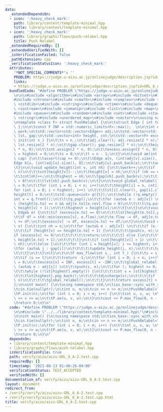 ```yaml
---
data:
  _extendedDependsOn:
  - icon: ':heavy_check_mark:'
    path: library/contest/template-minimal.hpp
    title: library/contest/template-minimal.hpp
  - icon: ':heavy_check_mark:'
    path: library/graphs/flows/push-relabel.hpp
    title: Push Relabel
  _extendedRequiredBy: []
  _extendedVerifiedWith: []
  _isVerificationFailed: false
  _pathExtension: cpp
  _verificationStatusIcon: ':heavy_check_mark:'
  attributes:
    '*NOT_SPECIAL_COMMENTS*': ''
    PROBLEM: https://judge.u-aizu.ac.jp/onlinejudge/description.jsp?id=GRL_6_A
    links:
    - https://judge.u-aizu.ac.jp/onlinejudge/description.jsp?id=GRL_6_A
  bundledCode: "#define PROBLEM \"https://judge.u-aizu.ac.jp/onlinejudge/description.jsp?id=GRL_6_A\"\
    \n\n\n#include <algorithm>\n#include <array>\n#include <bitset>\n#include <cassert>\n\
    #include <chrono>\n#include <cmath>\n#include <complex>\n#include <cstdio>\n#include\
    \ <cstdlib>\n#include <cstring>\n#include <ctime>\n#include <deque>\n#include\
    \ <iostream>\n#include <iomanip>\n#include <list>\n#include <map>\n#include <numeric>\n\
    #include <queue>\n#include <random>\n#include <set>\n#include <stack>\n#include\
    \ <string>\n#include <unordered_map>\n#include <vector>\n\nusing namespace std;\n\
    \ntemplate <class F> struct PushRelabel {\n\n\tstruct Edge { int to, rev; F flow;\
    \ };\n\n\tconst F INF = std::numeric_limits<F>::max();  \n\n\tint n, s, t, highest,\
    \ work;\n\tstd::vector<std::vector<Edge>> adj;\n\tstd::vector<std::vector<int>>\
    \ lst, gap;\n\tstd::vector<int> height, cnt;\n\tstd::vector<F> excess;\n\n\tvoid\
    \ init(int n_) {\n\t\tn = n_;\n\t\tadj.clear(); adj.resize(2 * n);\n\t\tlst.clear();\
    \ lst.resize(2 * n);\n\t\tgap.clear(); gap.resize(2 * n);\n\t\theight.assign(2\
    \ * n, 0);\n\t\tcnt.assign(2 * n, 0);\n\t\texcess.assign(2 * n, 0);\n\t\twork\
    \ = highest = 0;\n\t\ts = 0;\n\t\tt = n - 1;\n\t}\n\n\tvoid ae(int u, int v, F\
    \ cap) {\n\t\tassert(cap >= 0);\n\t\tEdge a{v, (int)adj[v].size(), cap};\n\t\t\
    Edge b{u, (int)adj[u].size(), 0};\n\t\tadj[u].push_back(a);\n\t\tadj[v].push_back(b);\n\
    \t}\n\n\tvoid update_height(int v, int nh) {\n\t\twork++;\n\t\tif (height[v] !=\
    \ n)\n\t\t\tcnt[height[v]]--;\n\t\theight[v] = nh;\n\t\tif (nh == n)\n\t\t\treturn;\n\
    \t\tcnt[nh]++;\n\t\thighest = nh;\n\t\tgap[nh].push_back(v);\n\t\tif (excess[v]\
    \ > 0)\n\t\t\tlst[nh].push_back(v);\n\t}\n\n\tvoid global_relabel() {\n\t\twork\
    \ = 0;\n\t\tfor (int i = 0; i < n; i++)\n\t\t\theight[i] = n, cnt[i] = 0;\n\t\t\
    for (int i = 0; i < highest; i++) \n\t\t\tlst[i].clear(), gap[i].clear();\n\t\t\
    height[t] = 0;\n\t\tstd::queue<int> q({t});\n\t\twhile (!q.empty()) {\n\t\t\t\
    int v = q.front();\n\t\t\tq.pop();\n\t\t\tfor (auto& e : adj[v]) \n\t\t\t\tif\
    \ (height[e.to] == n && adj[e.to][e.rev].flow > 0)\n\t\t\t\t\tq.push(e.to), update_height(e.to,\
    \ height[v] + 1);\n\t\t\thighest = height[v];\n\t\t}\n\t}\n\n\tvoid push(int v,\
    \ Edge& e) {\n\t\tif (excess[e.to] == 0)\n\t\t\tlst[height[e.to]].push_back(e.to);\n\
    \t\tF df = std::min(excess[v], e.flow);\n\t\te.flow -= df, adj[e.to][e.rev].flow\
    \ += df;\n\t\texcess[v] -= df, excess[e.to] += df;\n\t}\n\n\tvoid discharge(int\
    \ v) {\n\t\tint nh = n;\n\t\tfor (auto& e : adj[v]) \n\t\t\tif (e.flow > 0)\n\t\
    \t\t\tif (height[v] == height[e.to] + 1) {\n\t\t\t\t\tpush(v, e);\n\t\t\t\t\t\
    if (excess[v] <= 0)\n\t\t\t\t\t\treturn;\n\t\t\t\t} else {\n\t\t\t\t\tnh = std::min(nh,\
    \ height[e.to] + 1);\n\t\t\t\t}\n\t\tif (cnt[height[v]] > 1) \n\t\t\tupdate_height(v,\
    \ nh);\n\t\telse {\n\t\t\tfor (int i = height[v]; i <= highest; i++) {\n\t\t\t\
    \tfor (auto& j : gap[i])\n\t\t\t\t\tupdate_height(j, n);\n\t\t\t\tgap[i].clear();\n\
    \t\t\t}\n\t\t}\n\t}\n\t\n\tF max_flow(int s_, int t_) {\n\t\ts = s_, t = t_;\n\
    \t\tif (s == t)\n\t\t\treturn -1;\n\t\tfor (int i = 0; i < n; i++)\n\t\t\texcess[i]\
    \ = 0;\n\t\texcess[s] = INF, excess[t] = -INF;\n\t\tglobal_relabel();\n\t\tfor\
    \ (auto& e : adj[s]) \n\t\t\tpush(s, e);\n\t\tfor (; highest >= 0; highest--)\n\
    \t\t\twhile (!lst[highest].empty()) {\n\t\t\t\tint v = lst[highest].back();\n\t\
    \t\t\tlst[highest].pop_back();\n\t\t\t\tdischarge(v);\n\t\t\t\tif (work > 4 *\
    \ n)\n\t\t\t\t\tglobal_relabel();\n\t\t\t}\n\t\treturn excess[t] + INF;\n\t}\n\
    };\n\nint main() {\n\tusing namespace std;\n\tios_base::sync_with_stdio(false);\n\
    \tcin.tie(nullptr);\n\tint n, m;\n\tcin >> n >> m;\n\tPushRelabel<long long> P;\n\
    \tP.init(n);\n\tfor (int i = 0; i < m; i++) {\n\t\tint u, v, w; \n\t\tcin >> u\
    \ >> v >> w;\n\t\tP.ae(u, v, w);\n\t}\n\tcout << P.max_flow(0, n - 1) << '\\n';\n\
    \treturn 0;\n}\n"
  code: "#define PROBLEM \"https://judge.u-aizu.ac.jp/onlinejudge/description.jsp?id=GRL_6_A\"\
    \n\n#include \"../../library/contest/template-minimal.hpp\"\n#include \"../../library/graphs/flows/push-relabel.hpp\"\
    \n\nint main() {\n\tusing namespace std;\n\tios_base::sync_with_stdio(false);\n\
    \tcin.tie(nullptr);\n\tint n, m;\n\tcin >> n >> m;\n\tPushRelabel<long long> P;\n\
    \tP.init(n);\n\tfor (int i = 0; i < m; i++) {\n\t\tint u, v, w; \n\t\tcin >> u\
    \ >> v >> w;\n\t\tP.ae(u, v, w);\n\t}\n\tcout << P.max_flow(0, n - 1) << '\\n';\n\
    \treturn 0;\n}\n"
  dependsOn:
  - library/contest/template-minimal.hpp
  - library/graphs/flows/push-relabel.hpp
  isVerificationFile: true
  path: verify/aizu/aizu-GRL_6_A-2.test.cpp
  requiredBy: []
  timestamp: '2021-08-13 01:40:26-04:00'
  verificationStatus: TEST_ACCEPTED
  verifiedWith: []
documentation_of: verify/aizu/aizu-GRL_6_A-2.test.cpp
layout: document
redirect_from:
- /verify/verify/aizu/aizu-GRL_6_A-2.test.cpp
- /verify/verify/aizu/aizu-GRL_6_A-2.test.cpp.html
title: verify/aizu/aizu-GRL_6_A-2.test.cpp
---
```

